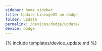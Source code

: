 ```yaml
---
sidebar: home_sidebar
title: Update LineageOS on dodge
folder: update
permalink: /devices/dodge/update/
device: dodge
---
```

{% include templates/device_update.md %}
